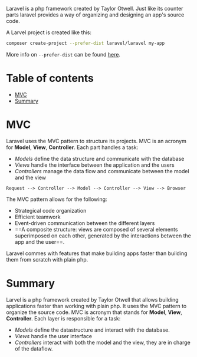 Laravel is a php framework created by Taylor Otwell. Just like its counter parts laravel provides a way of organizing and designing an app's source code. 

A Larvel project is created like this:

```bash
composer create-project --prefer-dist laravel/laravel my-app
```

More info on `--prefer-dist` can be found [here](https://stackoverflow.com/a/39328355).

# Table of contents
- [MVC](#mvc)
- [Summary](#summary)

# MVC
Laravel uses the MVC pattern to structure its projects. MVC is an acronym for __Model__, __View__, __Controller__. Each part handles a task:
- _Models_ define the data structure and communicate with the database
- _Views_ handle the interface between the application and the users
- _Controllers_ manage the data flow and communicate between the model and the view

```
Request --> Controller --> Model --> Controller --> View --> Browser
```

The MVC pattern allows for the following:
- Strategical code organization
- Efficient teamwork
- Event-driven communication between the different layers
- ==A composite structure: views are composed of several elements superimposed on each other, generated by the interactions between the app and the user==.

Laravel commes with features that make building apps faster than building them from scratch with plain php.

# Summary
Larvel is a php framework created by Taylor Otwell that allows building applications faster than working with plain php. It uses the MVC pattern to organize the source code. MVC is acronym that stands for __Model__, __View__, __Controller__. Each layer is responsible for a task:
- _Models_ define the datastructure and interact with the database.
- _Views_ handle the user interface
- _Controllers_ interact with both the model and the view, they are in charge of the dataflow.
